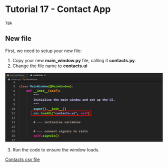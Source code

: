 # Tutorial 17 - Contact App

```{admonition} In this tutorial, you will:
TBA
```

## New file

First, we need to setup your new file:

1. Copy your new **main_window.py** file, calling it **contacts.py**.
2. Change the file name to **contacts.ui**

 ![new file](./assets/img/19/01_new_file.png)

3. Run the code to ensure the window loads.

[Contacts csv file](./assets/img/19/contacts.csv)